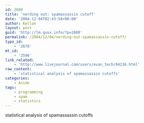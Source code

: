```yaml
---
id: 2680
title: 'nerding out: spamassassin cutoff'
date: '2004-12-04T02:43:58+00:00'
author: Kellan
layout: post
guid: 'http://lm.quxx.info/?p=2680'
permalink: /2004/12/04/nerding-out-spamassassin-cutoff/
typo_id:
    - '2678'
mt_id:
    - '2596'
link_related:
    - 'http://www.livejournal.com/users/evan_tech/84216.html'
raw_content:
    - 'statistical analysis of spamassassin cutoffs'
categories:
    - Aside
tags:
    - programming
    - spam
    - statistics
---
```


statistical analysis of spamassassin cutoffs